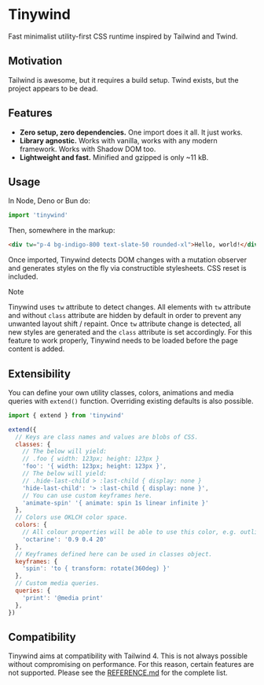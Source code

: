 # Tinywind

Fast minimalist utility-first CSS runtime inspired by Tailwind and Twind.

## Motivation

Tailwind is awesome, but it requires a build setup. Twind exists, but the project appears to be dead.

## Features

- **Zero setup, zero dependencies.** One import does it all. It just works.
- **Library agnostic.** Works with vanilla, works with any modern framework. Works with Shadow DOM too.
- **Lightweight and fast.** Minified and gzipped is only ~11 kB.

## Usage

In Node, Deno or Bun do:
```js
import 'tinywind'
```

Then, somewhere in the markup:
```html
<div tw="p-4 bg-indigo-800 text-slate-50 rounded-xl">Hello, world!</div>
```

Once imported, Tinywind detects DOM changes with a mutation observer and generates styles on the fly via constructible stylesheets. CSS reset is included.

> [!NOTE]
> Tinywind uses `tw` attribute to detect changes. All elements with `tw` attribute and without `class` attribute are hidden by default in order to prevent any unwanted layout shift / repaint. Once `tw` attribute change is detected, all new styles are generated and the `class` attribute is set accordingly.
> For this feature to work properly, Tinywind needs to be loaded before the page content is added.

## Extensibility

You can define your own utility classes, colors, animations and media queries with `extend()` function. Overriding existing defaults is also possible.

```js
import { extend } from 'tinywind'

extend({
  // Keys are class names and values are blobs of CSS.
  classes: {
    // The below will yield:
    // .foo { width: 123px; height: 123px }
    'foo': '{ width: 123px; height: 123px }',
    // The below will yield:
    // .hide-last-child > :last-child { display: none }
    'hide-last-child': '> :last-child { display: none }',
    // You can use custom keyframes here.
    'animate-spin' '{ animate: spin 1s linear infinite }'
  },
  // Colors use OKLCH color space.
  colors: {
    // All colour properties will be able to use this color, e.g. outline-octarine/50
    'octarine': '0.9 0.4 20'
  },
  // Keyframes defined here can be used in classes object.
  keyframes: {
    'spin': 'to { transform: rotate(360deg) }'
  },
  // Custom media queries.
  queries: {
    'print': '@media print'
  },
})
```

## Compatibility

Tinywind aims at compatibility with Tailwind 4. This is not always possible without compromising on performance. For this reason, certain features are not supported. Please see the [REFERENCE.md](REFERENCE.md) for the complete list.
